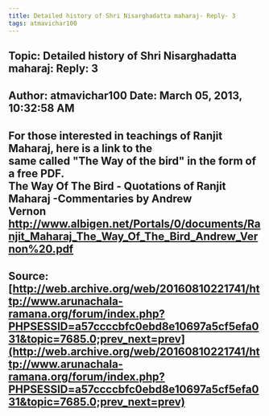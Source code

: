 ```yaml
--- 
title: Detailed history of Shri Nisarghadatta maharaj- Reply- 3   
tags: atmavichar100  
---  
```

## Topic:  Detailed history of Shri Nisarghadatta maharaj: Reply: 3  
Author: atmavichar100       Date: March 05, 2013, 10:32:58 AM  
---  
For those interested in teachings of Ranjit Maharaj, here is a link to the  
same called "The Way of the bird" in the form of a free PDF.   
 **The Way Of The Bird - Quotations of Ranjit Maharaj -Commentaries by Andrew  
Vernon**   
http://www.albigen.net/Portals/0/documents/Ranjit_Maharaj_The_Way_Of_The_Bird_Andrew_Vernon%20.pdf
 ---  
Source:[http://web.archive.org/web/20160810221741/http://www.arunachala-ramana.org/forum/index.php?PHPSESSID=a57ccccbfc0ebd8e10697a5cf5efa031&topic=7685.0;prev_next=prev](http://web.archive.org/web/20160810221741/http://www.arunachala-ramana.org/forum/index.php?PHPSESSID=a57ccccbfc0ebd8e10697a5cf5efa031&topic=7685.0;prev_next=prev)   
---  

